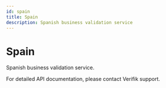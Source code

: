 ```yaml
---
id: spain
title: Spain
description: Spanish business validation service
---
```


# Spain

Spanish business validation service.

For detailed API documentation, please contact Verifik support.
